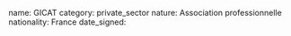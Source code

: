 name: GICAT
category: private_sector
nature:  Association professionnelle 
nationality: France
date_signed:
    